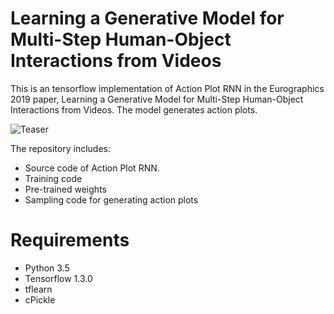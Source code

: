# Learning a Generative Model for Multi-Step Human-Object Interactions from Videos
This is an tensorflow implementation of Action Plot RNN in the Eurographics 2019 paper, Learning a Generative Model for Multi-Step Human-Object Interactions from Videos. The model generates action plots. 

![Teaser](assets/teaser.png)

The repository includes:

* Source code of Action Plot RNN.
* Training code
* Pre-trained weights
* Sampling code for generating action plots

# Requirements
* Python 3.5
* Tensorflow 1.3.0
* tflearn
* cPickle

